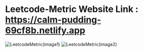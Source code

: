 # Leetcode-Metric Website Link : https://calm-pudding-69cf8b.netlify.app

![LeetcodeMetric(image1)](https://github.com/user-attachments/assets/07ae844d-9fb3-47f7-8b8c-aa48f0ef9274)
![LeetcodeMetric(image2)](https://github.com/user-attachments/assets/7c4bc966-f471-44ae-aa42-282135bf34ea)

